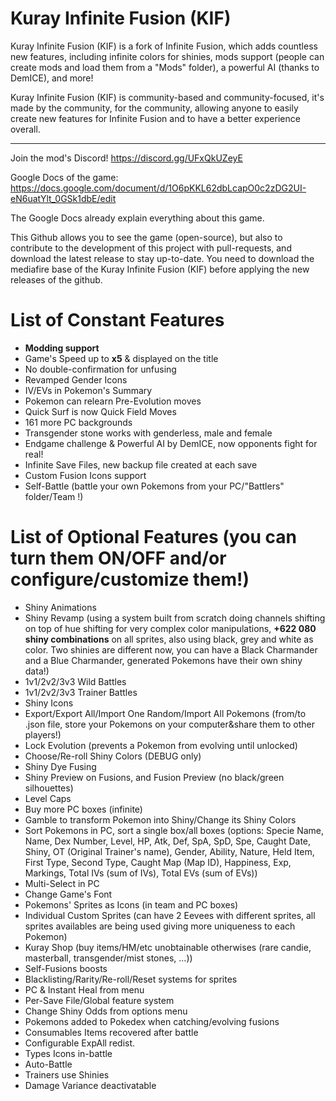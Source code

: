 # Kuray Infinite Fusion (KIF)

Kuray Infinite Fusion (KIF) is a fork of Infinite Fusion, which adds countless new features, including infinite colors for shinies, mods support (people can create mods and load them from a "Mods" folder), a powerful AI (thanks to DemICE), and more!

Kuray Infinite Fusion (KIF) is community-based and community-focused, it's made by the community, for the community, allowing anyone to easily create new features for Infinite Fusion and to have a better experience overall.

-----------------------------------------------

Join the mod's Discord! https://discord.gg/UFxQkUZeyE

Google Docs of the game: https://docs.google.com/document/d/1O6pKKL62dbLcapO0c2zDG2UI-eN6uatYlt_0GSk1dbE/edit

The Google Docs already explain everything about this game.

This Github allows you to see the game (open-source), but also to contribute to the development of this project with pull-requests, and download the latest release to stay up-to-date. You need to download the mediafire base of the Kuray Infinite Fusion (KIF) before applying the new releases of the github.

# List of Constant Features

- **Modding support**
- Game's Speed up to **x5** & displayed on the title
- No double-confirmation for unfusing
- Revamped Gender Icons
- IV/EVs in Pokemon's Summary
- Pokemon can relearn Pre-Evolution moves
- Quick Surf is now Quick Field Moves
- 161 more PC backgrounds
- Transgender stone works with genderless, male and female
- Endgame challenge & Powerful AI by DemICE, now opponents fight for real!
- Infinite Save Files, new backup file created at each save
- Custom Fusion Icons support
- Self-Battle (battle your own Pokemons from your PC/"Battlers" folder/Team !)

# List of Optional Features (you can turn them ON/OFF and/or configure/customize them!)

- Shiny Animations
- Shiny Revamp (using a system built from scratch doing channels shifting on top of hue shifting for very complex color manipulations, **+622 080 shiny combinations** on all sprites, also using black, grey and white as color. Two shinies are different now, you can have a Black Charmander and a Blue Charmander, generated Pokemons have their own shiny data!)
- 1v1/2v2/3v3 Wild Battles
- 1v1/2v2/3v3 Trainer Battles
- Shiny Icons
- Export/Export All/Import One Random/Import All Pokemons (from/to .json file, store your Pokemons on your computer&share them to other players!)
- Lock Evolution (prevents a Pokemon from evolving until unlocked)
- Choose/Re-roll Shiny Colors (DEBUG only)
- Shiny Dye Fusing
- Shiny Preview on Fusions, and Fusion Preview (no black/green silhouettes)
- Level Caps
- Buy more PC boxes (infinite)
- Gamble to transform Pokemon into Shiny/Change its Shiny Colors
- Sort Pokemons in PC, sort a single box/all boxes (options: Specie Name, Name, Dex Number, Level, HP, Atk, Def, SpA, SpD, Spe, Caught Date, Shiny, OT (Original Trainer's name), Gender, Ability, Nature, Held Item, First Type, Second Type, Caught Map (Map ID), Happiness, Exp, Markings, Total IVs (sum of IVs), Total EVs (sum of EVs))
- Multi-Select in PC
- Change Game's Font
- Pokemons' Sprites as Icons (in team and PC boxes)
- Individual Custom Sprites (can have 2 Eevees with different sprites, all sprites availables are being used giving more uniqueness to each Pokemon)
- Kuray Shop (buy items/HM/etc unobtainable otherwises (rare candie, masterball, transgender/mist stones, ...))
- Self-Fusions boosts
- Blacklisting/Rarity/Re-roll/Reset systems for sprites
- PC & Instant Heal from menu
- Per-Save File/Global feature system
- Change Shiny Odds from options menu
- Pokemons added to Pokedex when catching/evolving fusions
- Consumables Items recovered after battle
- Configurable ExpAll redist.
- Types Icons in-battle
- Auto-Battle
- Trainers use Shinies
- Damage Variance deactivatable
